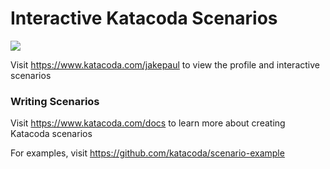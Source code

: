 # Interactive Katacoda Scenarios

[![](http://shields.katacoda.com/katacoda/jakepaul/count.svg)](https://www.katacoda.com/jakepaul "Get your profile on Katacoda.com")

Visit https://www.katacoda.com/jakepaul to view the profile and interactive scenarios

### Writing Scenarios
Visit https://www.katacoda.com/docs to learn more about creating Katacoda scenarios

For examples, visit https://github.com/katacoda/scenario-example
